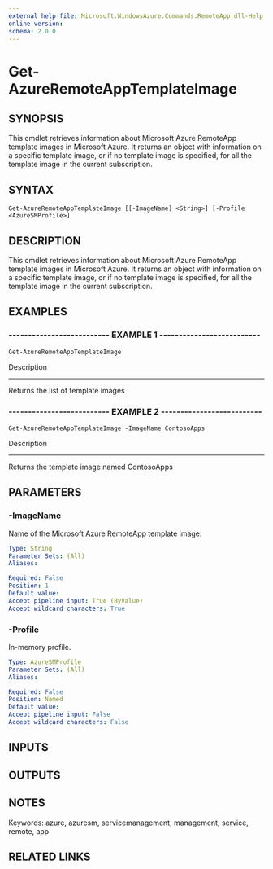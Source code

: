 ```yaml
---
external help file: Microsoft.WindowsAzure.Commands.RemoteApp.dll-Help.xml
online version: 
schema: 2.0.0
---
```


# Get-AzureRemoteAppTemplateImage
## SYNOPSIS
This cmdlet retrieves information about Microsoft Azure RemoteApp template images in Microsoft Azure.
It returns an object with information on a specific template image, or if no template image is specified, for all the template image in the current subscription.

## SYNTAX

```
Get-AzureRemoteAppTemplateImage [[-ImageName] <String>] [-Profile <AzureSMProfile>]
```

## DESCRIPTION
This cmdlet retrieves information about Microsoft Azure RemoteApp template images in Microsoft Azure.
It returns an object with information on a specific template image, or if no template image is specified, for all the template image in the current subscription.

## EXAMPLES

### -------------------------- EXAMPLE 1 --------------------------
```
Get-AzureRemoteAppTemplateImage
```

Description

-----------

Returns the list of template images

### -------------------------- EXAMPLE 2 --------------------------
```
Get-AzureRemoteAppTemplateImage -ImageName ContosoApps
```

Description

-----------

Returns the template image named ContosoApps

## PARAMETERS

### -ImageName
Name of the Microsoft Azure RemoteApp template image.

```yaml
Type: String
Parameter Sets: (All)
Aliases: 

Required: False
Position: 1
Default value: 
Accept pipeline input: True (ByValue)
Accept wildcard characters: True
```

### -Profile
In-memory profile.

```yaml
Type: AzureSMProfile
Parameter Sets: (All)
Aliases: 

Required: False
Position: Named
Default value: 
Accept pipeline input: False
Accept wildcard characters: False
```

## INPUTS

## OUTPUTS

## NOTES
Keywords: azure, azuresm, servicemanagement, management, service, remote, app

## RELATED LINKS

